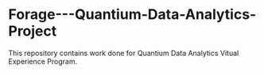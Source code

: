 # Forage---Quantium-Data-Analytics-Project
This repository contains work done for Quantium Data Analytics Vitual Experience Program.
